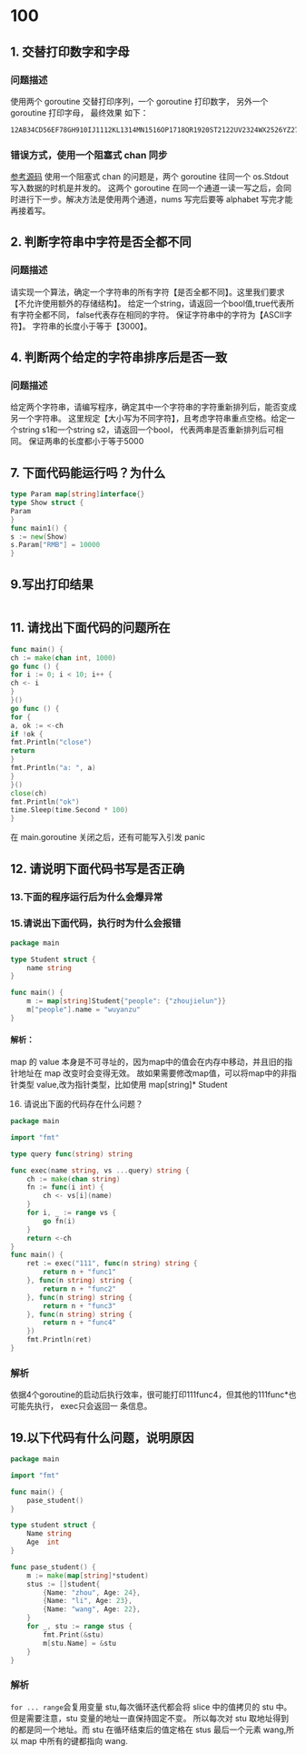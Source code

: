 # 100

## 1. 交替打印数字和字⺟

### 问题描述

使⽤两个 goroutine 交替打印序列，⼀个 goroutine 打印数字， 另外⼀个 goroutine 打印字⺟， 最终效果 如下：

```bash
12AB34CD56EF78GH910IJ1112KL1314MN1516OP1718QR1920ST2122UV2324WX2526YZ2728
```

### 错误方式，使用一个阻塞式 chan 同步

[参考源码](./main.go)
使用一个阻塞式 chan 的问题是，两个 goroutine 往同一个 os.Stdout 写入数据的时机是并发的。 这两个 goroutine 在同一个通道一读一写之后，会同时进行下一步。解决方法是使用两个通道，nums 写完后要等
alphabet 写完才能再接着写。

## 2. 判断字符串中字符是否全都不同

### 问题描述

请实现⼀个算法，确定⼀个字符串的所有字符【是否全都不同】。这⾥我们要求【不允许使⽤额外的存储结构】。 给定⼀个string，请返回⼀个bool值,true代表所有字符全都不同， false代表存在相同的字符。
保证字符串中的字符为【ASCII字符】。 字符串的⻓度⼩于等于【3000】。

## 4. 判断两个给定的字符串排序后是否⼀致

### 问题描述

给定两个字符串，请编写程序，确定其中⼀个字符串的字符重新排列后，能否变成另⼀个字符串。 这⾥规定【⼤⼩写为不同字符】，且考虑字符串重点空格。给定⼀个string s1和⼀个string s2，请返回⼀个bool，
代表两串是否重新排列后可相同。 保证两串的⻓度都⼩于等于5000

## 7. 下⾯代码能运⾏吗？为什么

```go
type Param map[string]interface{}
type Show struct {
Param
}
func main1() {
s := new(Show)
s.Param["RMB"] = 10000
}
```

## 9.写出打印结果

```go

```

## 11. 请找出下⾯代码的问题所在

```go
func main() {
ch := make(chan int, 1000)
go func () {
for i := 0; i < 10; i++ {
ch <- i
}
}()
go func () {
for {
a, ok := <-ch
if !ok {
fmt.Println("close")
return
}
fmt.Println("a: ", a)
}
}()
close(ch)
fmt.Println("ok")
time.Sleep(time.Second * 100)
}
```

在 main.goroutine 关闭之后，还有可能写入引发 panic

## 12. 请说明下⾯代码书写是否正确

### 13.下⾯的程序运⾏后为什么会爆异常

### 15.请说出下⾯代码，执⾏时为什么会报错

```go
package main

type Student struct {
	name string
}

func main() {
	m := map[string]Student{"people": {"zhoujielun"}}
	m["people"].name = "wuyanzu"
}
```

#### 解析：

map 的 value 本身是不可寻址的，因为map中的值会在内存中移动，并且旧的指针地址在 map 改变时会变得无效。 故如果需要修改map值，可以将map中的非指针类型 value,改为指针类型，比如使用 map[string]*
Student

16. 请说出下⾯的代码存在什么问题？

```go
package main

import "fmt"

type query func(string) string

func exec(name string, vs ...query) string {
	ch := make(chan string)
	fn := func(i int) {
		ch <- vs[i](name)
	}
	for i, _ := range vs {
		go fn(i)
	}
	return <-ch
}
func main() {
	ret := exec("111", func(n string) string {
		return n + "func1"
	}, func(n string) string {
		return n + "func2"
	}, func(n string) string {
		return n + "func3"
	}, func(n string) string {
		return n + "func4"
	})
	fmt.Println(ret)
}
```

### 解析

依据4个goroutine的启动后执⾏效率，很可能打印111func4，但其他的111func*也可能先执⾏， exec只会返回⼀ 条信息。

## 19.以下代码有什么问题，说明原因

```go
package main

import "fmt"

func main() {
	pase_student()
}

type student struct {
	Name string
	Age  int
}

func pase_student() {
	m := make(map[string]*student)
	stus := []student{
		{Name: "zhou", Age: 24},
		{Name: "li", Age: 23},
		{Name: "wang", Age: 22},
	}
	for _, stu := range stus {
		fmt.Print(&stu)
		m[stu.Name] = &stu
	}
}
```

### 解析

`for ... range`会复用变量 stu,每次循环迭代都会将 slice 中的值拷贝的 stu 中。但是需要注意，stu 变量的地址一直保持固定不变。 所以每次对 stu 取地址得到的都是同一个地址。而 stu
在循环结束后的值定格在 stus 最后一个元素 wang,所以 map 中所有的键都指向 wang.



















